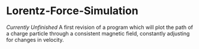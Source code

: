 # Lorentz-Force-Simulation
*Currently Unfinished* A first revision of a program which will plot the path of a charge particle through a consistent magnetic field, constantly adjusting for changes in velocity.
